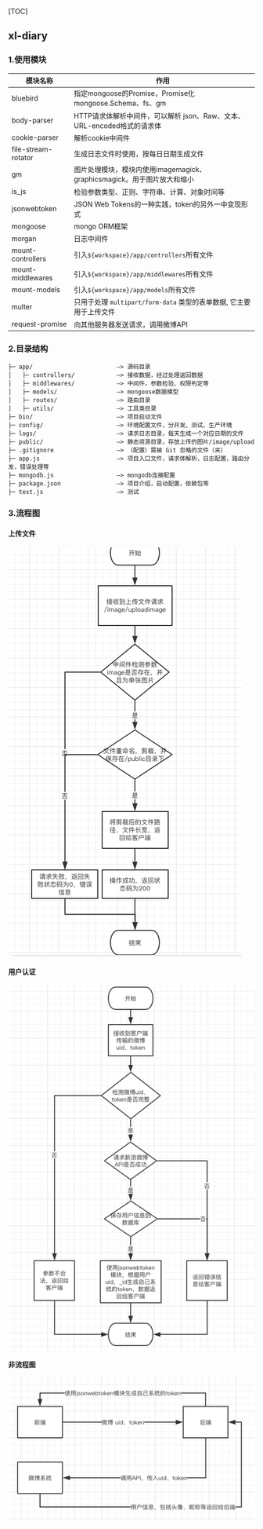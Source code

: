 [TOC]

## xl-diary

### 1.使用模块

| 模块名称                | 作用                                       |
| ------------------- | ---------------------------------------- |
| bluebird            | 指定mongoose的Promise，Promise化mongoose.Schema、fs、gm |
| body-parser         | HTTP请求体解析中间件，可以解析 json、Raw、文本、URL-encoded格式的请求体 |
| cookie-parser       | 解析cookie中间件                              |
| file-stream-rotator | 生成日志文件时使用，按每日日期生成文件                      |
| gm                  | 图片处理模块，模块内使用imagemagick、graphicsmagick。用于图片放大和缩小 |
| is_js               | 检验参数类型、正则、字符串、计算、对象时间等                   |
| jsonwebtoken        | JSON Web Tokens的一种实践，token的另外一中变现形式      |
| mongoose            | mongo ORM框架                              |
| morgan              | 日志中间件                                    |
| mount-controllers   | 引入`${workspace}/app/controllers`所有文件     |
| mount-middlewares   | 引入`${workspace}/app/middlewares`所有文件     |
| mount-models        | 引入`${workspace}/app/models`所有文件          |
| multer              | 只用于处理 `multipart/form-data` 类型的表单数据, 它主要用于上传文件 |
| request-promise     | 向其他服务器发送请求，调用微博API                       |

### 2.目录结构

```
├─ app/                        —> 源码目录
│   ├─ controllers/            —> 接收数据，经过处理返回数据
│   ├─ middlewares/            —> 中间件，参数检验、权限判定等
│   ├─ models/                 —> mongoose数据模型
│   ├─ routes/                 —> 路由目录
|   ├─ utils/                  —> 工具类目录
├─ bin/                        —> 项目启动文件
├─ config/                     —> 环境配置文件，分开发、测试、生产环境
├─ logs/                       —> 请求日志目录，每天生成一个对应日期的文件
├─ public/                     —> 静态资源目录，存放上传的图片/image/upload
├─ .gitignore                  —> （配置）需被 Git 忽略的文件（夹）
├─ app.js                      —> 项目入口文件，请求体解析，日志配置，路由分发，错误处理等
├─ mongodb.js                  —> mongodb连接配置
├─ package.json                —> 项目介绍，启动配置，依赖包等
├─ test.js                     —> 测试
```

### 3.流程图

#### 上传文件

![上传图片](../_picture/xl-dinary/upload_image.png)

#### 用户认证

![上传图片](../_picture/xl-dinary/auth_JWT.png)



**非流程图**

![上传图片](../_picture/xl-dinary/使用jsonwebtoken.png)





